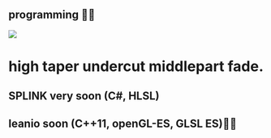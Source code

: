 
<h2 align="left">  programming 👨‍💻</h2>

 <img src="https://www.codewars.com/users/youradrien/badges/large" />

<h1 align="left"> high taper undercut middlepart fade.</h1>
<h2 align="left">  SPLINK very soon (C#, HLSL)</h2>
<h2 align="left">  leanio soon (C++11, openGL-ES,  GLSL ES)👨‍💻</h2>





